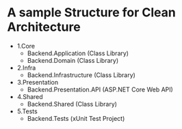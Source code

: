 # A sample Structure for Clean Architecture

- 1.Core
  - Backend.Application (Class Library)
  - Backend.Domain (Class Library)
- 2.Infra
  - Backend.Infrastructure (Class Library)
- 3.Presentation
  - Backend.Presentation.API (ASP.NET Core Web API)
- 4.Shared
  - Backend.Shared (Class Library)
- 5.Tests
  - Backend.Tests (xUnit Test Project)